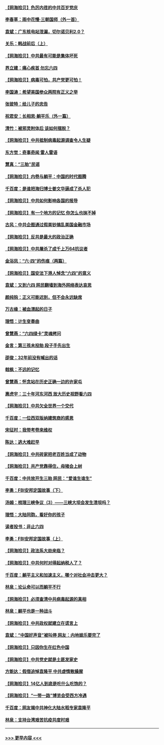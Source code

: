 #### [【网海拾贝】色厉内荏的中共百岁党庆](../pages/nsc993/n13025582.md?t=06171152) 
#### [李春草：雨中花慢‧三朝国师（外一首）](../pages/nsc993/n13025567.md?t=06171152) 
#### [袁斌：广东核电站泄漏，切尔诺贝利2.0？](../pages/nsc993/n13025475.md?t=06171152) 
#### [关乐：韩战前后（上）](../pages/nsc993/n13025387.md?t=06171152) 
#### [【网海拾贝】中共最有可能是集体坏死](../pages/nsc993/n13023101.md?t=06171152) 
#### [界立建：痛心疾首 勿忘六四](../pages/nsc993/n13022339.md?t=06171152) 
#### [【网海拾贝】病毒可怕，共产党更可怕！](../pages/nsc993/n13020728.md?t=06171152) 
#### [李国涛：希望美国参众两院有正义之举](../pages/nsc993/n13020674.md?t=06171152) 
#### [张彼特：给儿子的忠告](../pages/nsc993/n13018934.md?t=06171152) 
#### [祝君安：长相思‧躺平乐（外一篇）](../pages/nsc993/n13018923.md?t=06171152) 
#### [清竹：被邪灵附体后 该如何摆脱？](../pages/nsc993/n13018877.md?t=06171152) 
#### [【网海拾贝】中共抵制病毒起源调查令人生疑](../pages/nsc993/n13017785.md?t=06171152) 
#### [东方觉：奇事奇闻 雷人雷语](../pages/nsc993/n13017577.md?t=06171152) 
#### [慧真：“三胎”民谣](../pages/nsc993/n13017394.md?t=06171152) 
#### [【网海拾贝】内卷与躺平：中国的时代图腾](../pages/nsc993/n13016128.md?t=06171152) 
#### [千百度：是谁把海归博士姜文华逼成了杀人犯](../pages/nsc993/n13015218.md?t=06171152) 
#### [【网海拾贝】中共如何影响各国的报导](../pages/nsc993/n13012599.md?t=06171152) 
#### [【网海拾贝】有一个地方的记忆 你怎么也抹不掉](../pages/nsc993/n13009802.md?t=06171152) 
#### [古风：中共企图通过假美钞搞乱美国金融市场](../pages/nsc993/n13009626.md?t=06171152) 
#### [【网海拾贝】反共是最大的政治正确](../pages/nsc993/n13007051.md?t=06171152) 
#### [【网海拾贝】中共屠杀了成千上万64抗议者](../pages/nsc993/n13002713.md?t=06171152) 
#### [金浴凤：“六·四”的伤痕（两篇）](../pages/nsc993/n13001719.md?t=06171152) 
#### [【网海拾贝】国安法下港人悼念“六四”的意义](../pages/nsc993/n13001039.md?t=06171152) 
#### [袁斌：又到六四 网民翻墙到海外网络表达哀思](../pages/nsc993/n13000995.md?t=06171152) 
#### [颜纯钩：正义可能迟到，但不会永远缺席](../pages/nsc993/n13000920.md?t=06171152) 
#### [万古缘：被血漂起的日子](../pages/nsc993/n13000914.md?t=06171152) 
#### [理悟：计生变奏曲](../pages/nsc993/n13000414.md?t=06171152) 
#### [曾慧燕：“六四绿卡”灵魂拷问](../pages/nsc993/n13000277.md?t=06171152) 
#### [金言：第三孩未投胎 段子手先出生](../pages/nsc993/n13000215.md?t=06171152) 
#### [邵俊：32年前没有喊出的话](../pages/nsc993/n13000181.md?t=06171152) 
#### [戟枫：不远的记忆](../pages/nsc993/n13000121.md?t=06171152) 
#### [曾慧燕：怀念站在历史正确一边的许家屯](../pages/nsc993/n13000073.md?t=06171152) 
#### [惠虎宇：三十年河东河西 放大历史视野看六四](../pages/nsc993/n13000018.md?t=06171152) 
#### [【网海拾贝】中共欠全世界一个交代](../pages/nsc993/n12998706.md?t=06171152) 
#### [千百度：一位西双版纳建筑商的感恩](../pages/nsc993/n12998487.md?t=06171152) 
#### [宋征时：我带考卷来维权](../pages/nsc993/n12994088.md?t=06171152) 
#### [陈达：逃大难赶早](../pages/nsc993/n12993569.md?t=06171152) 
#### [【网海拾贝】中共砖家把老百姓当成了动物](../pages/nsc993/n12993483.md?t=06171152) 
#### [【网海拾贝】共产党靠得住，母猪会上树](../pages/nsc993/n12990730.md?t=06171152) 
#### [千百度：中共放开生三胎 网民：“爱谁生谁生”](../pages/nsc993/n12990644.md?t=06171152) 
#### [李勇：FBI安邦定国故事（下）](../pages/nsc993/n12987854.md?t=06171152) 
#### [汤姆：梳理三峡争议（3）——三峡大坝会发生溃坝吗？](../pages/nsc993/n12989806.md?t=06171152) 
#### [理悟：大陆同胞，看好你的孩子](../pages/nsc993/n12989778.md?t=06171152) 
#### [读者投书：非止六四](../pages/nsc993/n12989673.md?t=06171152) 
#### [李勇：FBI安邦定国故事（上）](../pages/nsc993/n12987749.md?t=06171152) 
#### [【网海拾贝】政法系大劫来临？](../pages/nsc993/n12987596.md?t=06171152) 
#### [【网海拾贝】中共何时对得起纳税人了？](../pages/nsc993/n12985578.md?t=06171152) 
#### [千百度：躺平主义和加速主义，哪个对社会冲击更大？](../pages/nsc993/n12985512.md?t=06171152) 
#### [林泉：论认命可以而躺平不行](../pages/nsc993/n12985505.md?t=06171152) 
#### [【网海拾贝】必须查清中共病毒起源的真相](../pages/nsc993/n12984276.md?t=06171152) 
#### [林泉：躺平也是一种战斗](../pages/nsc993/n12984194.md?t=06171152) 
#### [【网海拾贝】中共政权就建立在谎言上](../pages/nsc993/n12981880.md?t=06171152) 
#### [袁斌：“中国好声音”被叫停 网友：内地娱乐要完了](../pages/nsc993/n12981826.md?t=06171152) 
#### [【网海拾贝】只因你生在红色中国](../pages/nsc993/n12979096.md?t=06171152) 
#### [【网海拾贝】中共党史就是土匪发家史](../pages/nsc993/n12976478.md?t=06171152) 
#### [方能达：假借追悼袁隆平 中共虚情散臊腥](../pages/nsc993/n12976396.md?t=06171152) 
#### [【网海拾贝】14亿人到底是吃什么吃饱的？](../pages/nsc993/n12974125.md?t=06171152) 
#### [【网海拾贝】“一带一路”博览会受西方冷遇](../pages/nsc993/n12971787.md?t=06171152) 
#### [千百度：网友揭中共神化大陆水稻专家袁隆平](../pages/nsc993/n12971733.md?t=06171152) 
#### [林泉：支持台湾艰苦抗疫共度时艰](../pages/nsc993/n12971350.md?t=06171152) 

----
#### [ >>> 更早内容 <<< ](../indexes/nsc993-earlier.md)
